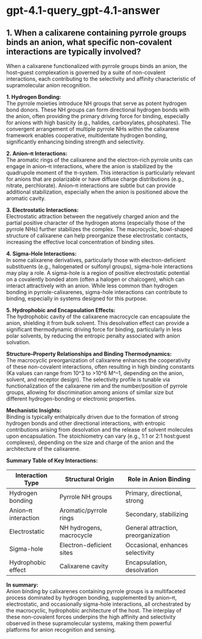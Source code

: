 # gpt-4.1-query_gpt-4.1-answer

## 1. When a calixarene containing pyrrole groups binds an anion, what specific non-covalent interactions are typically involved?

When a calixarene functionalized with pyrrole groups binds an anion, the host–guest complexation is governed by a suite of non-covalent interactions, each contributing to the selectivity and affinity characteristic of supramolecular anion recognition.

**1. Hydrogen Bonding:**  
The pyrrole moieties introduce NH groups that serve as potent hydrogen bond donors. These NH groups can form directional hydrogen bonds with the anion, often providing the primary driving force for binding, especially for anions with high basicity (e.g., halides, carboxylates, phosphates). The convergent arrangement of multiple pyrrole NHs within the calixarene framework enables cooperative, multidentate hydrogen bonding, significantly enhancing binding strength and selectivity.

**2. Anion–π Interactions:**  
The aromatic rings of the calixarene and the electron-rich pyrrole units can engage in anion–π interactions, where the anion is stabilized by the quadrupole moment of the π-system. This interaction is particularly relevant for anions that are polarizable or have diffuse charge distributions (e.g., nitrate, perchlorate). Anion–π interactions are subtle but can provide additional stabilization, especially when the anion is positioned above the aromatic cavity.

**3. Electrostatic Interactions:**  
Electrostatic attraction between the negatively charged anion and the partial positive character of the hydrogen atoms (especially those of the pyrrole NHs) further stabilizes the complex. The macrocyclic, bowl-shaped structure of calixarene can help preorganize these electrostatic contacts, increasing the effective local concentration of binding sites.

**4. Sigma-Hole Interactions:**  
In some calixarene derivatives, particularly those with electron-deficient substituents (e.g., halogenated or sulfonyl groups), sigma-hole interactions may play a role. A sigma-hole is a region of positive electrostatic potential on a covalently bonded atom (often a halogen or chalcogen), which can interact attractively with an anion. While less common than hydrogen bonding in pyrrole-calixarenes, sigma-hole interactions can contribute to binding, especially in systems designed for this purpose.

**5. Hydrophobic and Encapsulation Effects:**  
The hydrophobic cavity of the calixarene macrocycle can encapsulate the anion, shielding it from bulk solvent. This desolvation effect can provide a significant thermodynamic driving force for binding, particularly in less polar solvents, by reducing the entropic penalty associated with anion solvation.

**Structure–Property Relationships and Binding Thermodynamics:**  
The macrocyclic preorganization of calixarene enhances the cooperativity of these non-covalent interactions, often resulting in high binding constants (Ka values can range from 10^3 to >10^6 M^–1, depending on the anion, solvent, and receptor design). The selectivity profile is tunable via functionalization of the calixarene rim and the number/position of pyrrole groups, allowing for discrimination among anions of similar size but different hydrogen-bonding or electronic properties.

**Mechanistic Insights:**  
Binding is typically enthalpically driven due to the formation of strong hydrogen bonds and other directional interactions, with entropic contributions arising from desolvation and the release of solvent molecules upon encapsulation. The stoichiometry can vary (e.g., 1:1 or 2:1 host:guest complexes), depending on the size and charge of the anion and the architecture of the calixarene.

**Summary Table of Key Interactions:**

| Interaction Type      | Structural Origin         | Role in Anion Binding                |
|----------------------|--------------------------|--------------------------------------|
| Hydrogen bonding     | Pyrrole NH groups        | Primary, directional, strong         |
| Anion–π interaction  | Aromatic/pyrrole rings   | Secondary, stabilizing               |
| Electrostatic        | NH hydrogens, macrocycle | General attraction, preorganization  |
| Sigma-hole           | Electron-deficient sites | Occasional, enhances selectivity     |
| Hydrophobic effect   | Calixarene cavity        | Encapsulation, desolvation           |

**In summary:**  
Anion binding by calixarenes containing pyrrole groups is a multifaceted process dominated by hydrogen bonding, supplemented by anion–π, electrostatic, and occasionally sigma-hole interactions, all orchestrated by the macrocyclic, hydrophobic architecture of the host. The interplay of these non-covalent forces underpins the high affinity and selectivity observed in these supramolecular systems, making them powerful platforms for anion recognition and sensing.

